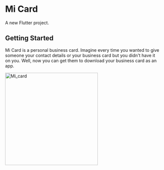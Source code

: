 # Mi Card

A new Flutter project.

## Getting Started

Mi Card is a personal business card. Imagine every time you wanted to give someone your contact details or your business card but you didn't have it on you. Well, now you can get them to download your business card as an app.



<img src="https://github.com/raj-jondhale/mi_card/assets/128236746/9b90352c-4cc5-419a-a7c4-b5d7d90bebf1" width=300 alt="Mi_card">
